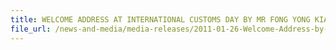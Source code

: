 ```yaml
---
title: WELCOME ADDRESS AT INTERNATIONAL CUSTOMS DAY BY MR FONG YONG KIAN, DIRECTOR-GENERAL, SINGAPORE CUSTOMS, ON 26 JANUARY 2011, 10.30 AM, ORCHARD HOTEL
file_url: /news-and-media/media-releases/2011-01-26-Welcome-Address-by-Mr-FYK.pdf
---
```

